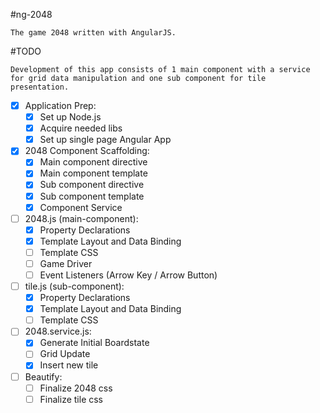 #ng-2048
```
The game 2048 written with AngularJS.
```

#TODO
```
Development of this app consists of 1 main component with a service for grid data manipulation and one sub component for tile presentation.
```

- [x] Application Prep:
  - [x] Set up Node.js 
  - [x] Acquire needed libs 
  - [x] Set up single page Angular App

- [x] 2048 Component Scaffolding:
  - [x] Main component directive
  - [x] Main component template
  - [x] Sub component directive
  - [x] Sub component template
  - [x] Component Service 

- [ ] 2048.js (main-component):
  - [x] Property Declarations
  - [x] Template Layout and Data Binding
  - [ ] Template CSS
  - [ ] Game Driver 
  - [ ] Event Listeners (Arrow Key / Arrow Button)

- [ ] tile.js (sub-component): 
  - [x] Property Declarations
  - [x] Template Layout and Data Binding
  - [ ] Template CSS

- [ ] 2048.service.js:
  - [x] Generate Initial Boardstate
  - [ ] Grid Update
  - [x] Insert new tile

- [ ] Beautify:
  - [ ] Finalize 2048 css
  - [ ] Finalize tile css 
